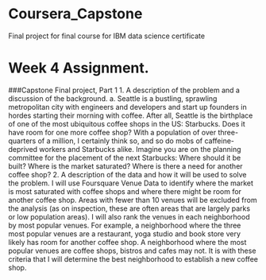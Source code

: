 # Coursera_Capstone
Final project for final course for IBM data science certificate 
# Week 4 Assignment. 
###Capstone Final project, Part 1
	1. A description of the problem and a discussion of the background. 
		a. Seattle is a bustling, sprawling metropolitan city with engineers and developers and start up founders in hordes starting their morning with coffee. After all, Seattle is the birthplace of one of the most ubiquitous coffee shops in the US: Starbucks. Does it have room for one more coffee shop? With a population of over three-quarters of a million, I certainly think so, and so do mobs of caffeine-deprived workers and Starbucks alike. Imagine you are on the planning committee for the placement of the next Starbucks: Where should it be built? Where is the market saturated? Where is there a need for another coffee shop? 
	2. A description of the data and how it will be used to solve the problem. 
I will use Foursquare Venue Data to identify where the market is most saturated with coffee shops and where there might be room for another coffee shop. Areas with fewer than 10 venues will be excluded from the analysis (as on inspection, these are often areas that are largely parks or low population areas). I will also rank the venues in each neighborhood by most popular venues. For example, a neighborhood where the three most popular venues are a restaurant, yoga studio and book store very likely has room for another coffee shop. A neighborhood where the most popular venues are coffee shops, bistros and cafes may not. It is with these criteria that I will determine the best neighborhood to establish a new coffee shop.
